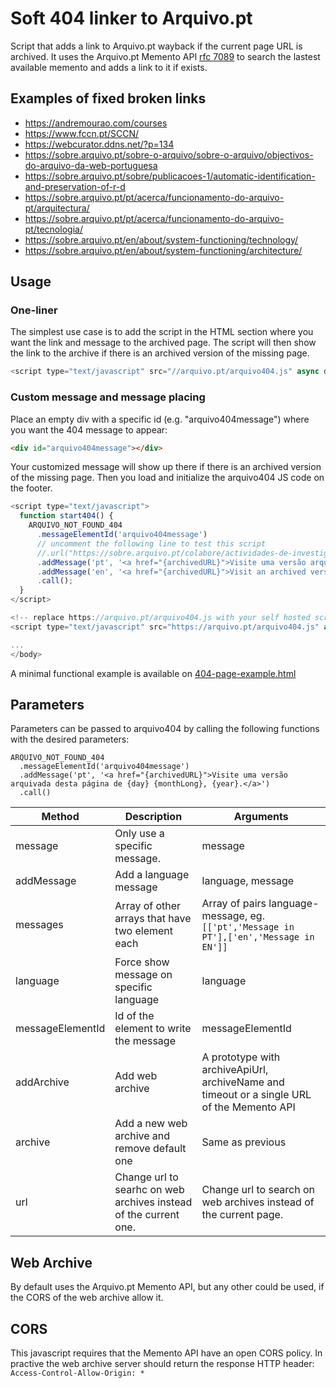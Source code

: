 # Soft 404 linker to Arquivo.pt

Script that adds a link to Arquivo.pt wayback if the current page URL is archived.
It uses the Arquivo.pt Memento API [rfc 7089](https://tools.ietf.org/html/rfc7089) to search the lastest available memento and adds a link to it if exists.

## Examples of fixed broken links
* https://andremourao.com/courses
* https://www.fccn.pt/SCCN/
* https://webcurator.ddns.net/?p=134
* https://sobre.arquivo.pt/sobre-o-arquivo/sobre-o-arquivo/objectivos-do-arquivo-da-web-portuguesa
* https://sobre.arquivo.pt/sobre/publicacoes-1/automatic-identification-and-preservation-of-r-d
* https://sobre.arquivo.pt/pt/acerca/funcionamento-do-arquivo-pt/arquitectura/
* https://sobre.arquivo.pt/pt/acerca/funcionamento-do-arquivo-pt/tecnologia/
* https://sobre.arquivo.pt/en/about/system-functioning/technology/
* https://sobre.arquivo.pt/en/about/system-functioning/architecture/

## Usage

### One-liner

The simplest use case is to add the script in the HTML section where you want the link and message to the archived page.
The script will then show the link to the archive if there is an archived version of the missing page.

```js
<script type="text/javascript" src="//arquivo.pt/arquivo404.js" async defer onload="ARQUIVO_NOT_FOUND_404.call();"></script>
```

### Custom message and message placing


Place an empty div with a specific id (e.g. "arquivo404message") where you want the 404 message to appear:

```html
<div id="arquivo404message"></div>
```

Your customized message will show up there if there is an archived version of the missing page.
Then you load and initialize the arquivo404 JS code on the footer.

```js
<script type="text/javascript">
  function start404() {
    ARQUIVO_NOT_FOUND_404
      .messageElementId('arquivo404message')
      // uncomment the following line to test this script 
      //.url("https://sobre.arquivo.pt/colabore/actividades-de-investigacao-e-desenvolvimento/bolsas-1/bolsas")
      .addMessage('pt', '<a href="{archivedURL}">Visite uma versão arquivada desta página de {day} {monthLong}, {year}.</a>')
      .addMessage('en', '<a href="{archivedURL}">Visit an archived version of this page from {day} {monthLong}, {year}.</a>')
      .call();
  }
</script>

<!-- replace https://arquivo.pt/arquivo404.js with your self hosted script  -->
<script type="text/javascript" src="https://arquivo.pt/arquivo404.js" async defer onload="start404();"></script>

...
</body>
```

A minimal functional example is available on [404-page-example.html](404-page-example.html)

## Parameters

Parameters can be passed to arquivo404 by calling the following functions with the desired parameters:
```
ARQUIVO_NOT_FOUND_404
  .messageElementId('arquivo404message')
  .addMessage('pt', '<a href="{archivedURL}">Visite uma versão arquivada desta página de {day} {monthLong}, {year}.</a>')
  .call()
```

| Method | Description | Arguments |
| -- | -- | -- |
| message | Only use a specific message. | message |
| addMessage | Add a language message | language, message | 
| messages | Array of other arrays that have two element each | Array of pairs language-message, eg. `[['pt','Message in PT'],['en','Message in EN']]`
| language | Force show message on specific language | language |
| messageElementId | Id of the element to write the message | messageElementId |
| addArchive | Add web archive | A prototype with archiveApiUrl, archiveName and timeout or a single URL of the Memento API |
| archive | Add a new web archive and remove default one | Same as previous |
| url | Change url to searhc on web archives instead of the current one. | Change url to search on web archives instead of the current page. |

## Web Archive
By default uses the Arquivo.pt Memento API, but any other could be used, if the CORS of the web archive allow it.

## CORS
This javascript requires that the Memento API have an open CORS policy.
In practive the web archive server should return the response HTTP header: `Access-Control-Allow-Origin: *`
